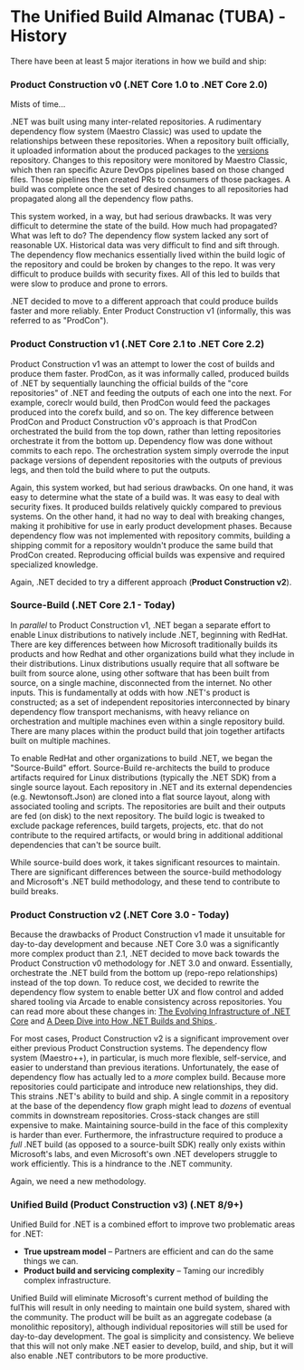 # The Unified Build Almanac (TUBA) - History

There have been at least 5 major iterations in how we build and ship:

### **Product Construction v0 (.NET Core 1.0 to .NET Core 2.0)**

Mists of time...

.NET was built using many inter-related repositories. A rudimentary dependency flow system (Maestro Classic) was used to update the relationships between these repositories. When a repository built officially, it uploaded information about the produced packages to the [versions](https://github.com/dotnet/versions) repository. Changes to this repository were monitored by Maestro Classic, which then ran specific Azure DevOps pipelines based on those changed files. Those pipelines then created PRs to consumers of those packages. A build was complete once the set of desired changes to all repositories had propagated along all the dependency flow paths.

This system worked, in a way, but had serious drawbacks. It was very difficult to determine the state of the build. How much had propagated? What was left to do? The dependency flow system lacked any sort of reasonable UX. Historical data was very difficult to find and sift through. The dependency flow mechanics essentially lived within the build logic of the repository and could be broken by changes to the repo. It was very difficult to produce builds with security fixes. All of this led to builds that were slow to produce and prone to errors.

.NET decided to move to a different approach that could produce builds faster and more reliably. Enter Product Construction v1 (informally, this was referred to as "ProdCon").

### **Product Construction v1 (.NET Core 2.1 to .NET Core 2.2)**

Product Construction v1 was an attempt to lower the cost of builds and produce them faster. ProdCon, as it was informally called, produced builds of .NET by sequentially launching the official builds of the "core repositories" of .NET and feeding the outputs of each one into the next. For example, coreclr would build, then ProdCon would feed the packages produced into the corefx build, and so on. The key difference between ProdCon and Product Construction v0's approach is that ProdCon orchestrated the build from the top down, rather than letting repositories orchestrate it from the bottom up. Dependency flow was done without commits to each repo. The orchestration system simply overrode the input package versions of dependent repositories with the outputs of previous legs, and then told the build where to put the outputs.

Again, this system worked, but had serious drawbacks. On one hand, it was easy to determine what the state of a build was. It was easy to deal with security fixes. It produced builds relatively quickly compared to previous systems. On the other hand, it had no way to deal with breaking changes, making it prohibitive for use in early product development phases. Because dependency flow was not implemented with repository commits, building a shipping commit for a repository wouldn't produce the same build that ProdCon created. Reproducing official builds was expensive and required specialized knowledge.

Again, .NET decided to try a different approach (**Product Construction v2**).

### **Source-Build (.NET Core 2.1 - Today)**

In *parallel* to Product Construction v1, .NET began a separate effort to enable Linux distributions to natively include .NET, beginning with RedHat. There are key differences between how Microsoft traditionally builds its products and how Redhat and other organizations build what they include in their distributions. Linux distributions usually require that all software be built from source alone, using other software that has been built from source, on a single machine, disconnected from the internet. No other inputs. This is fundamentally at odds with how .NET's product is constructed; as a set of independent repositories interconnected by binary dependency flow transport mechanisms, with heavy reliance on orchestration and multiple machines even within a single repository build. There are many places within the product build that join together artifacts built on multiple machines.

To enable RedHat and other organizations to build .NET, we began the "Source-Build" effort. Source-Build re-architects the build to produce artifacts required for Linux distributions (typically the .NET SDK) from a single source layout. Each repository in .NET and its external dependencies (e.g. Newtonsoft.Json) are cloned into a flat source layout, along with associated tooling and scripts. The repositories are built and their outputs are fed (on disk) to the next repository. The build logic is tweaked to exclude package references, build targets, projects, etc. that do not contribute to the required artifacts, or would bring in additional additional dependencies that can't be source built.

While source-build does work, it takes significant resources to maintain. There are significant differences between the source-build methodology and Microsoft's .NET build methodology, and these tend to contribute to build breaks.

### **Product Construction v2 (.NET Core 3.0 - Today)**

Because the drawbacks of Product Construction v1 made it unsuitable for day-to-day development and because .NET Core 3.0 was a significantly more complex product than 2.1, .NET decided to move back towards the Product Construction v0 methodology for .NET 3.0 and onward. Essentially, orchestrate the .NET build from the bottom up (repo-repo relationships) instead of the top down. To reduce cost, we decided to rewrite the dependency flow system to enable better UX and flow control and added shared tooling via Arcade to enable consistency across repositories. You can read more about these changes in: [The Evolving Infrastructure of .NET Core](https://devblogs.microsoft.com/dotnet/the-evolving-infrastructure-of-net-core/) and [A Deep Dive into How .NET Builds and Ships
](https://devblogs.microsoft.com/dotnet/a-deep-dive-into-how-net-builds-and-ships/).

For most cases, Product Construction v2 is a significant improvement over either previous Product Construction systems. The dependency flow system (Maestro++), in particular, is much more flexible, self-service, and easier to understand than previous iterations. Unfortunately, the ease of dependency flow has actually led to a *more* complex build. Because more repositories could participate and introduce new relationships, they did. This strains .NET's ability to build and ship. A single commit in a repository at the base of the dependency flow graph might lead to *dozens* of eventual commits in downstream repositories. Cross-stack changes are still expensive to make. Maintaining source-build in the face of this complexity is harder than ever. Furthermore, the infrastructure required to produce a *full* .NET build (as opposed to a source-built SDK) really only exists within Microsoft's labs, and even Microsoft's own .NET developers struggle to work efficiently. This is a hindrance to the .NET community.

Again, we need a new methodology.

### **Unified Build (Product Construction v3) (.NET 8/9+)**

Unified Build for .NET is a combined effort to improve two problematic areas for .NET:
- **True upstream model** – Partners are efficient and can do the same things we can.
- **Product build and servicing complexity** – Taming our incredibly complex infrastructure.

Unified Build will eliminate Microsoft's current method of building the fulThis will result in only needing to maintain one build system, shared with the community. The product will be built as an aggregate codebase (a monolithic repository), although individual repositories will still be used for day-to-day development. The goal is simplicity and consistency. We believe that this will not only make .NET easier to develop, build, and ship, but it will also enable .NET contributors to be more productive.